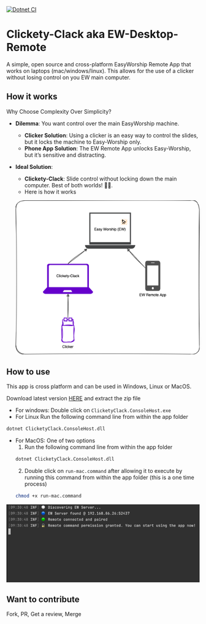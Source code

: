 [![Dotnet CI](https://github.com/dvoaviarison/clickety-clack/actions/workflows/dotnet.yml/badge.svg)](https://github.com/dvoaviarison/clickety-clack/actions/workflows/dotnet.yml)
# Clickety-Clack aka EW-Desktop-Remote
A simple, open source and cross-platform EasyWorship Remote App that works on laptops (mac/windows/linux).
This allows for the use of a clicker without losing control on you EW main computer.

## How it works
Why Choose Complexity Over Simplicity?

- **Dilemma**: You want control over the main EasyWorship machine.
   - **Clicker Solution**: Using a clicker is an easy way to control the slides, but it locks the machine to Easy-Worship only.
   - **Phone App Solution**: The EW Remote App unlocks Easy-Worship, but it’s sensitive and distracting.
- **Ideal Solution**: 
   - **Clickety-Clack**: Slide control without locking down the main computer. Best of both worlds! 🍌💡.
   - Here is how it works 


  ![Architecture](./docs/imgs/ClicketyClack.png)

## How to use
This app is cross platform and can be used in Windows, Linux or MacOS.

Download latest version [HERE](https://github.com/dvoaviarison/Clickety-Clack/releases) and extract the zip file
- For windows: Double click on `ClicketyClack.ConsoleHost.exe`
- For Linux Run the following command line from within the app folder
```bash
dotnet ClicketyClack.ConsoleHost.dll
``` 
- For MacOS: One of two options
   1. Run the following command line from within the app folder
   ```bash
   dotnet ClicketyClack.ConsoleHost.dll
   ```
   2. Double click on `run-mac.command` after allowing it to execute by running this command from within the app folder (this is a one time process)
   ```bash
   chmod +x run-mac.command
   ```
![Screenshot](./docs/imgs/ClicketyClack.gif)

## Want to contribute
Fork, PR, Get a review, Merge